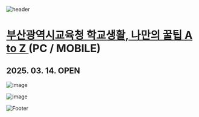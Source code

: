 ![header](https://capsule-render.vercel.app/api?type=wave&color=auto&height=150&section=header&text=2025.%2003.%2013&fontSize=60)

# <a href="https://onlinepage.co.kr/2025busandu_levelup/"> 부산광역시교육청 학교생활, 나만의 꿀팁 A to Z </a> (PC / MOBILE)
## 2025. 03. 14. OPEN

![image](https://github.com/user-attachments/assets/4e8ff7d0-bd6e-455a-8893-8f8847c0464b)

![image](https://github.com/user-attachments/assets/e2f0ed14-d6fe-48d6-b8bf-e2889cdb8113)

![Footer](https://capsule-render.vercel.app/api?type=waving&color=auto&height=200&section=footer)









